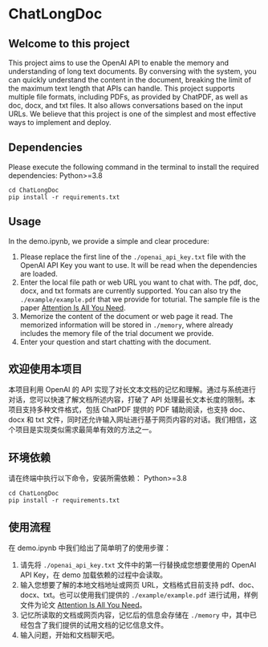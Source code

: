 # ChatLongDoc

## Welcome to this project

This project aims to use the OpenAI API to enable the memory and understanding of long text documents. By conversing with the system, you can quickly understand the content in the document, breaking the limit of the maximum text length that APIs can handle. This project supports multiple file formats, including PDFs, as provided by ChatPDF, as well as doc, docx, and txt files. It also allows conversations based on the input URLs. We believe that this project is one of the simplest and most effective ways to implement and deploy.

## Dependencies

Please execute the following command in the terminal to install the required dependencies:
Python>=3.8

```shell
cd ChatLongDoc
pip install -r requirements.txt
```

## Usage

In the demo.ipynb, we provide a simple and clear procedure:

1. Please replace the first line of the `./openai_api_key.txt` file with the OpenAI API Key you want to use. It will be read when the dependencies are loaded.
2. Enter the local file path or web URL you want to chat with. The pdf, doc, docx, and txt formats are currently supported. You can also try the `./example/example.pdf` that we provide for toturial. The sample file is the paper [Attention Is All You Need](https://arxiv.org/abs/1706.03762).
3. Memorize the content of the document or web page it read. The memorized information will be stored in `./memory`, where already includes the memory file of the trial document we provide.
4. Enter your question and start chatting with the document.

## 欢迎使用本项目

本项目利用 OpenAI 的 API 实现了对长文本文档的记忆和理解。通过与系统进行对话，您可以快速了解文档所述内容，打破了 API 处理最长文本长度的限制。本项目支持多种文件格式，包括 ChatPDF 提供的 PDF 辅助阅读，也支持 doc、docx 和 txt 文件，同时还允许输入网址进行基于网页内容的对话。我们相信，这个项目是实现类似需求最简单有效的方法之一。

## 环境依赖

请在终端中执行以下命令，安装所需依赖：
Python>=3.8

```shell
cd ChatLongDoc
pip install -r requirements.txt
```

## 使用流程

在 demo.ipynb 中我们给出了简单明了的使用步骤：

1. 请先将 `./openai_api_key.txt` 文件中的第一行替换成您想要使用的 OpenAI API Key，在 demo 加载依赖的过程中会读取。
2. 输入您想要了解的本地文档地址或网页 URL，文档格式目前支持 pdf、doc、docx、txt。也可以使用我们提供的 `./example/example.pdf` 进行试用，样例文件为论文 [Attention Is All You Need](https://arxiv.org/abs/1706.03762)。
3. 记忆所读取的文档或网页内容，记忆后的信息会存储在 `./memory` 中，其中已经包含了我们提供的试用文档的记忆信息文件。
4. 输入问题，开始和文档聊天吧。
